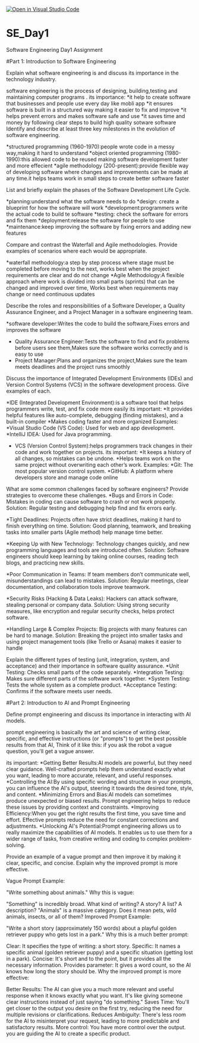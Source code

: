 [![Open in Visual Studio Code](https://classroom.github.com/assets/open-in-vscode-2e0aaae1b6195c2367325f4f02e2d04e9abb55f0b24a779b69b11b9e10269abc.svg)](https://classroom.github.com/online_ide?assignment_repo_id=18388789&assignment_repo_type=AssignmentRepo)
# SE_Day1
Software Engineering Day1 Assignment

#Part 1: Introduction to Software Engineering

Explain what software engineering is and discuss its importance in the technology industry.

software engineering is the process of designing, building,testing and maintaining computer programs .
its importance:
*it help to create software that businesses and people use every day like mobli app
*it ensures software is built in a structured way making it easier to fix and improve
*it helps prevent errors and makes software safe and use
*it saves time and money by following clear steps to build high quality sotware
software
Identify and describe at least three key milestones in the evolution of software engineering.

*structured programming (1960-1970):people wrote code in a messy way,making it hard to understand
*object oriented programming (1980-1990):this allowed code to be reused making software development faster and more effecient
*agile methodology (200-present):provide flexible way of developing software where changes and improvements can be made at any time.it helps teams work in small steps to create better software faster

List and briefly explain the phases of the Software Development Life Cycle.

*planning:understand what the software needs to do
*design: create a blueprint for how the software will work
*development:programmers write the actual code to build te software 
*testing: check the software for errors and fix them
*deployment:release the software for people to use
*maintenance:keep improving the software by fixing errors and adding new features

Compare and contrast the Waterfall and Agile methodologies. Provide examples of scenarios where each would be appropriate.

*waterfall methodology:a step by step process where stage must be completed before moving to the next,
works best when the project requirements are clear and do not change
*Agile Methodology:A flexible approach where work is divided into small parts (sprints) that can be changed and improved over time,
Works best when requirements may change or need continuous updates


Describe the roles and responsibilities of a Software Developer, a Quality Assurance Engineer, and a Project Manager in a software engineering team.

*software developer:Writes the code to build the software,Fixes errors and improves the software
* Quality Assurance Engineer:Tests the software to find and fix problems before users see them,Makes sure the software works correctly and is easy to use
*  Project Manager:Plans and organizes the project,Makes sure the team meets deadlines and the project runs smoothly

Discuss the importance of Integrated Development Environments (IDEs) and Version Control Systems (VCS) in the software development process. Give examples of each.

 *IDE (Integrated Development Environment):is  a software tool that helps programmers write, test, and fix code more easily
its important:
*It provides helpful features like auto-complete, debugging (finding mistakes), and a built-in compiler
*Makes coding faster and more organized
Examples:
*Visual Studio Code (VS Code): Used for web and app development.
*IntelliJ IDEA: Used for Java programming.
* VCS (Version Control System):helps programmers track changes in their code and work together on projects.
its important:
*It keeps a history of all changes, so mistakes can be undone.
*Helps teams work on the same project without overwriting each other’s work.
Examples:
*Git: The most popular version control system.
*GitHub: A platform where developers store and manage code online


What are some common challenges faced by software engineers? Provide strategies to overcome these challenges.
*Bugs and Errors in Code: Mistakes in coding can cause software to crash or not work properly.
Solution: Regular testing and debugging help find and fix errors early.

*Tight Deadlines: Projects often have strict deadlines, making it hard to finish everything on time.
Solution: Good planning, teamwork, and breaking tasks into smaller parts (Agile method) help manage time better.

*Keeping Up with New Technology: Technology changes quickly, and new programming languages and tools are introduced often.
Solution: Software engineers should keep learning by taking online courses, reading tech blogs, and practicing new skills.

*Poor Communication in Teams: If team members don’t communicate well, misunderstandings can lead to mistakes.
Solution: Regular meetings, clear documentation, and collaboration tools  improve teamwork.

*Security Risks (Hacking & Data Leaks): Hackers can attack software, stealing personal or company data.
Solution: Using strong security measures, like encryption and regular security checks, helps protect software.

*Handling Large & Complex Projects: Big projects with many features can be hard to manage.
Solution: Breaking the project into smaller tasks and using project management tools (like Trello or Asana) makes it easier to handle

Explain the different types of testing (unit, integration, system, and acceptance) and their importance in software quality assurance.
*Unit Testing: Checks small parts of the code separately.
*Integration Testing: Makes sure different parts of the software work together.
*System Testing: Tests the whole system as a complete product.
*Acceptance Testing: Confirms if the software meets user needs.


#Part 2: Introduction to AI and Prompt Engineering


Define prompt engineering and discuss its importance in interacting with AI models.

prompt engineering is basically the art and science of writing clear, specific, and effective instructions (or "prompts") to get the best possible results from that AI,
Think of it like this: if you ask the robot a vague question, you'll get a vague answer.

its important:
*Getting Better Results:AI models are powerful, but they need clear guidance. Well-crafted prompts help them understand exactly what you want, leading to more accurate, relevant, and useful responses.
*Controlling the AI:By using specific wording and structure in your prompts, you can influence the AI's output, steering it towards the desired tone, style, and content.
*Minimizing Errors and Bias:AI models can sometimes produce unexpected or biased results. Prompt engineering helps to reduce these issues by providing context and constraints.
*Improving Efficiency:When you get the right results the first time, you save time and effort. Effective prompts reduce the need for constant corrections and adjustments.
*Unlocking AI's Potential:Prompt engineering allows us to really maximize the capabilities of AI models. It enables us to use them for a wider range of tasks, from creative writing and coding to complex problem-solving.



Provide an example of a vague prompt and then improve it by making it clear, specific, and concise. Explain why the improved prompt is more effective.

Vague Prompt Example:

"Write something about animals."
Why this is vague:

"Something" is incredibly broad. What kind of writing? A story? A list? A description?
"Animals" is a massive category. Does it mean pets, wild animals, insects, or all of them?
Improved Prompt Example:

"Write a short story (approximately 150 words) about a playful golden retriever puppy who gets lost in a park."
Why this is a much better prompt:

Clear: It specifies the type of writing: a short story.
Specific: It names a specific animal (golden retriever puppy) and a specific situation (getting lost in a park).
Concise: It's short and to the point, but it provides all the necessary information.
Provides parameter: It gives a word count, so the AI knows how long the story should be.
Why the improved prompt is more effective:

Better Results: The AI can give you a much more relevant and useful response when it knows exactly what you want. It's like giving someone clear instructions instead of just saying "do something."
Saves Time: You'll get closer to the output you desire on the first try, reducing the need for multiple revisions or clarifications.
Reduces Ambiguity: There's less room for the AI to misinterpret your request, leading to more predictable and satisfactory results.
More control: You have more control over the output. you are guiding the AI to create a specific product.






